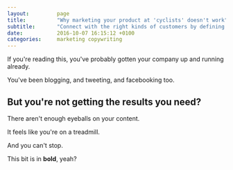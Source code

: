 ```yaml
---
layout: 		page
title:  		"Why marketing your product at 'cyclists' doesn't work"
subtitle:  		"Connect with the right kinds of customers by defining your brand's worldview"
date:   		2016-10-07 16:15:12 +0100
categories: 	marketing copywriting
---
```

If you're reading this, you've probably gotten your company up and running already.

You've been blogging, and tweeting, and facebooking too.

## But you're not getting the results you need?

There aren't enough eyeballs on your content.

It feels like you're on a treadmill.

And you can't stop.

This bit is in **bold**, yeah?
